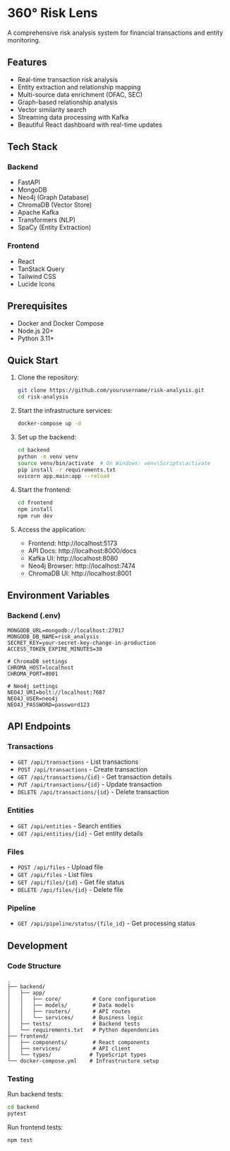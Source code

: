 # 360° Risk Lens

A comprehensive risk analysis system for financial transactions and entity monitoring.

## Features

- Real-time transaction risk analysis
- Entity extraction and relationship mapping
- Multi-source data enrichment (OFAC, SEC)
- Graph-based relationship analysis
- Vector similarity search
- Streaming data processing with Kafka
- Beautiful React dashboard with real-time updates

## Tech Stack

### Backend
- FastAPI
- MongoDB
- Neo4j (Graph Database)
- ChromaDB (Vector Store)
- Apache Kafka
- Transformers (NLP)
- SpaCy (Entity Extraction)

### Frontend
- React
- TanStack Query
- Tailwind CSS
- Lucide Icons

## Prerequisites

- Docker and Docker Compose
- Node.js 20+
- Python 3.11+

## Quick Start

1. Clone the repository:
   ```bash
   git clone https://github.com/yourusername/risk-analysis.git
   cd risk-analysis
   ```

2. Start the infrastructure services:
   ```bash
   docker-compose up -d
   ```

3. Set up the backend:
   ```bash
   cd backend
   python -m venv venv
   source venv/bin/activate  # On Windows: venv\Scripts\activate
   pip install -r requirements.txt
   uvicorn app.main:app --reload
   ```

4. Start the frontend:
   ```bash
   cd frontend
   npm install
   npm run dev
   ```

5. Access the application:
   - Frontend: http://localhost:5173
   - API Docs: http://localhost:8000/docs
   - Kafka UI: http://localhost:8080
   - Neo4j Browser: http://localhost:7474
   - ChromaDB UI: http://localhost:8001

## Environment Variables

### Backend (.env)
```env
MONGODB_URL=mongodb://localhost:27017
MONGODB_DB_NAME=risk_analysis
SECRET_KEY=your-secret-key-change-in-production
ACCESS_TOKEN_EXPIRE_MINUTES=30

# ChromaDB settings
CHROMA_HOST=localhost
CHROMA_PORT=8001

# Neo4j settings
NEO4J_URI=bolt://localhost:7687
NEO4J_USER=neo4j
NEO4J_PASSWORD=password123
```

## API Endpoints

### Transactions
- `GET /api/transactions` - List transactions
- `POST /api/transactions` - Create transaction
- `GET /api/transactions/{id}` - Get transaction details
- `PUT /api/transactions/{id}` - Update transaction
- `DELETE /api/transactions/{id}` - Delete transaction

### Entities
- `GET /api/entities` - Search entities
- `GET /api/entities/{id}` - Get entity details

### Files
- `POST /api/files` - Upload file
- `GET /api/files` - List files
- `GET /api/files/{id}` - Get file status
- `DELETE /api/files/{id}` - Delete file

### Pipeline
- `GET /api/pipeline/status/{file_id}` - Get processing status

## Development

### Code Structure

```
.
├── backend/
│   ├── app/
│   │   ├── core/          # Core configuration
│   │   ├── models/        # Data models
│   │   ├── routers/       # API routes
│   │   └── services/      # Business logic
│   ├── tests/             # Backend tests
│   └── requirements.txt   # Python dependencies
├── frontend/
│   ├── components/        # React components
│   ├── services/          # API client
│   └── types/            # TypeScript types
└── docker-compose.yml    # Infrastructure setup
```

### Testing

Run backend tests:
```bash
cd backend
pytest
```

Run frontend tests:
```bash
npm test
```